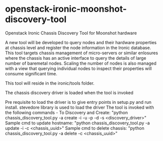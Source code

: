 # openstack-ironic-moonshot-discovery-tool
Openstack Ironic Chassis Discovery Tool for Moonshot hardware

A new tool will be developed to query nodes and their hardware properties
at chassis level and register the node information in the Ironic
database.
This tool targets chassis management of micro-servers or similar enlosures
where the chassis has an active interface to query the details of large
number of baremetal nodes. Scaling the number of nodes is also managed with
a view that querying individual nodes to inspect their properties will consume
significant time.

This tool will reside in the ironic/tools folder.


The chassis discovery driver is loaded when the tool is invoked

Pre requisite to load the driver is to give entry points in
setup.py and run install. stevedore library is used to load
the driver
The tool is invoked with the following commands -
To Discovery and Create:
  "python chassis_discovery_tool.py -a create -i <hostname>
             -u <username> -p <password> -d <driver> -s <discovery_driver>"
Sample cmd to update hostname:
  "python chassis_discovery_tool.py -a update -i <hostname> -c <chassis_uuid>"
Sample cmd to delete chassis:
  "python chassis_discovery_tool.py -a delete -c <chassis_uuid>"
